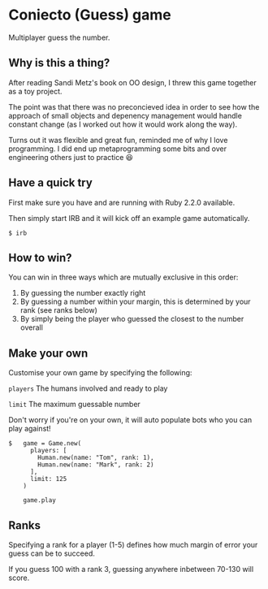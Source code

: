# Coniecto (Guess) game

Multiplayer guess the number.

## Why is this a thing?

After reading Sandi Metz's book on OO design, I threw this game together as a toy project.

The point was that there was no preconcieved idea in order to see how the approach of small objects and depenency management would handle constant change (as I worked out how it would work along the way).

Turns out it was flexible and great fun, reminded me of why I love programming. I did end up metaprogramming some bits and over engineering others just to practice :satisfied:


## Have a quick try

First make sure you have and are running with Ruby 2.2.0 available.

Then simply start IRB and it will kick off an example game automatically.

```
$ irb
```

## How to win?

You can win in three ways which are mutually exclusive in this order:

1. By guessing the number exactly right
2. By guessing a number within your margin, this is determined by your rank (see ranks below)
3. By simply being the player who guessed the closest to the number overall

## Make your own

Customise your own game by specifying the following:

`players` The humans involved and ready to play

`limit` The maximum guessable number


Don't worry if you're on your own, it will auto populate bots who you can play against!

```
$   game = Game.new(
      players: [
        Human.new(name: "Tom", rank: 1),
        Human.new(name: "Mark", rank: 2)
      ],
      limit: 125
    )

    game.play
```

## Ranks

Specifying a rank for a player (1-5) defines how much margin of error your guess can be to succeed.

If you guess 100 with a rank 3, guessing anywhere inbetween 70-130 will score.
